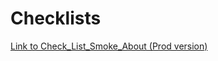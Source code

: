 # Checklists

<a href="https://docs.google.com/link">Link to Check_List_Smoke_About (Prod version)</a>
